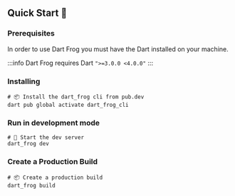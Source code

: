 ## Quick Start 🚀

### Prerequisites

In order to use Dart Frog you must have the Dart installed on your machine.

:::info
Dart Frog requires Dart `">=3.0.0 <4.0.0"`
:::

### Installing

```shell
# 📦 Install the dart_frog cli from pub.dev
dart pub global activate dart_frog_cli
```

### Run in development mode

```shell
# 🏁 Start the dev server
dart_frog dev
```


### Create a Production Build


```shell
# 📦 Create a production build
dart_frog build
```



